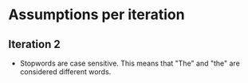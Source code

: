 # Assumptions per iteration

## Iteration 2
- Stopwords are case sensitive. This means that "The" and "the" are considered different words.